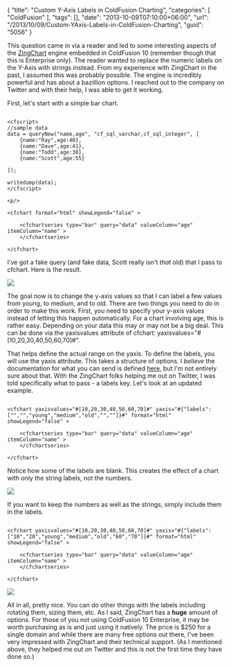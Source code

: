 {
	"title": "Custom Y-Axis Labels in ColdFusion Charting",
	"categories": [
		"ColdFusion"
	],
	"tags": [],
	"date": "2013-10-09T07:10:00+06:00",
	"url": "/2013/10/09/Custom-YAxis-Labels-in-ColdFusion-Charting",
	"guid": "5056"
}

<p>
This question came in via a reader and led to some interesting aspects of the <a href="http://www.zingchart.com">ZingChart</a> engine embedded in ColdFusion 10 (remember though that this is Enterprise only). The reader wanted to replace the numeric labels on the Y-Axis with strings instead. From my experience with ZingChart in the past, I assumed this was probably possible. The engine is incredibly powerful and has about a bazillion options. I reached out to the company on Twitter and with their help, I was able to get it working. 
</p>
<!--more-->
<p>
First, let's start with a simple bar chart.
</p>

<pre><code class="language-markup">
&lt;cfscript&gt;
&#x2F;&#x2F;sample data
data = queryNew(&quot;name,age&quot;, &quot;cf_sql_varchar,cf_sql_integer&quot;, [
	{name:&quot;Ray&quot;,age:40},
	{name:&quot;Dave&quot;,age:41},
	{name:&quot;Todd&quot;,age:38},
	{name:&quot;Scott&quot;,age:55}

]);

writedump(data);
&lt;&#x2F;cfscript&gt;

&lt;p&#x2F;&gt;
	
&lt;cfchart format=&quot;html&quot; showLegend=&quot;false&quot; &gt;

	&lt;cfchartseries type=&quot;bar&quot; query=&quot;data&quot; valueColumn=&quot;age&quot; itemColumn=&quot;name&quot; &gt;
	&lt;&#x2F;cfchartseries&gt;

&lt;&#x2F;cfchart&gt;
</code></pre> 

<p>
I've got a fake query (and fake data, Scott really isn't <i>that</i> old) that I pass to cfchart. Here is the result.
</p>

<p>
<img src="http://static.raymondcamden.com/images/Screenshot_10_9_13_5_44_AM.jpg" />
</p>

<p>
The goal now is to change the y-axis values so that I can label a few values from young, to medium, and to old. There are two things you need to do in order to make this work. First, you need to specify your y-axis values instead of letting this happen automatically. For a chart involving age, this is rather easy. Depending on your data this may or may not be a big deal. This can be done via the yaxisvalues attribute of cfchart: yaxisvalues="#[10,20,30,40,50,60,70]#".
</p>

<p>
That helps define the actual range on the yaxis. To define the labels, you will use the yaxis attribute. This takes a structure of options. I <i>believe</i> the documentation for what you can send is defined <a href="http://www.zingchart.com/reference/json-syntax.html#graph__scale-y">here</a>, but I'm not entirely sure about that. With the ZingChart folks helping me out on Twitter, I was told specifically what to pass - a labels key. Let's look at an updated example.
</p>

<pre><code class="language-markup">
&lt;cfchart yaxisvalues=&quot;#[10,20,30,40,50,60,70]#&quot; yaxis=&quot;#{&quot;labels&quot;:[&quot;&quot;,&quot;&quot;,&quot;young&quot;,&quot;medium&quot;,&quot;old&quot;,&quot;&quot;,&quot;&quot;]}#&quot; format=&quot;html&quot; showLegend=&quot;false&quot; &gt;

	&lt;cfchartseries type=&quot;bar&quot; query=&quot;data&quot; valueColumn=&quot;age&quot; itemColumn=&quot;name&quot; &gt;
	&lt;&#x2F;cfchartseries&gt;

&lt;&#x2F;cfchart&gt;
</code></pre> 

<p>
Notice how some of the labels are blank. This creates the effect of a chart with only the string labels, not the numbers.
</p>

<p>
<img src="http://static.raymondcamden.com/images/Screenshot_10_9_13_5_50_AM.jpg" />
</p>

<p>
If you want to keep the numbers as well as the strings, simply include them in the labels.
</p>

<pre><code class="language-markup">
&lt;cfchart yaxisvalues=&quot;#[10,20,30,40,50,60,70]#&quot; yaxis=&quot;#{&quot;labels&quot;:[&quot;10&quot;,&quot;20&quot;,&quot;young&quot;,&quot;medium&quot;,&quot;old&quot;,&quot;60&quot;,&quot;70&quot;]}#&quot; format=&quot;html&quot; showLegend=&quot;false&quot; &gt;

	&lt;cfchartseries type=&quot;bar&quot; query=&quot;data&quot; valueColumn=&quot;age&quot; itemColumn=&quot;name&quot; &gt;
	&lt;&#x2F;cfchartseries&gt;

&lt;&#x2F;cfchart&gt;
</code></pre> 

<p>
<img src="http://static.raymondcamden.com/images/Screenshot_10_9_13_5_51_AM.jpg" />
</p>

<p>
All in all, pretty nice. You can do other things with the labels including rotating them, sizing them, etc. As I said, ZingChart has a <strong>huge</strong> amount of options. For those of you not using ColdFusion 10 Enterprise, it may be worth purchasing as is and just using it natively. The price is $250 for a single domain and while there are many free options out there, I've been very impressed with ZingChart and their technical support. (As I mentioned above, they helped me out on Twitter and this is not the first time they have done so.)
</p>